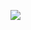 ![]([https://cdn.pfps.gg/banners/7406-furry.png](https://64.media.tumblr.com/ee9e758b68c7ff7b6de21eb6cda8c4d5/5a7d1e9abefa4f25-2e/s500x750/ad66fcbaef78a9be1f9a7fd795f8a317f6c3f04d.gif))
